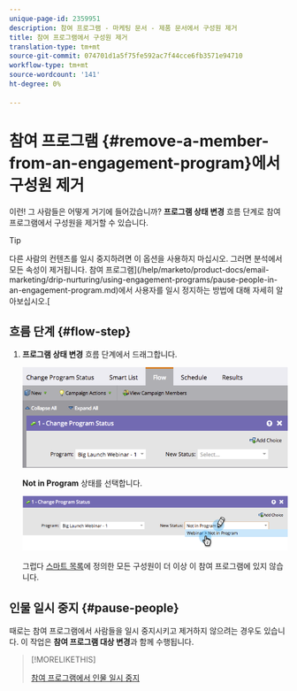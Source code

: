 ```yaml
---
unique-page-id: 2359951
description: 참여 프로그램 - 마케팅 문서 - 제품 문서에서 구성원 제거
title: 참여 프로그램에서 구성원 제거
translation-type: tm+mt
source-git-commit: 074701d1a5f75fe592ac7f44cce6fb3571e94710
workflow-type: tm+mt
source-wordcount: '141'
ht-degree: 0%

---
```



# 참여 프로그램 {#remove-a-member-from-an-engagement-program}에서 구성원 제거

이런! 그 사람들은 어떻게 거기에 들어갔습니까? **프로그램 상태 변경** 흐름 단계로 참여 프로그램에서 구성원을 제거할 수 있습니다.

>[!TIP]
>
>다른 사람의 컨텐츠를 일시 중지하려면 이 옵션을 사용하지 마십시오. 그러면 분석에서 모든 속성이 제거됩니다. 참여 프로그램](/help/marketo/product-docs/email-marketing/drip-nurturing/using-engagement-programs/pause-people-in-an-engagement-program.md)에서 사용자를 일시 정지하는 방법에 대해 자세히 알아보십시오.[

## 흐름 단계 {#flow-step}

1. **프로그램 상태 변경** 흐름 단계에서 드래그합니다.

   ![](assets/image2014-9-15-18-3a15-3a57.png)

   **Not in Program** 상태를 선택합니다.

   ![](assets/image2014-9-15-18-3a16-3a2.png)

   그럽다 [스마트 목록](/help/marketo/product-docs/core-marketo-concepts/smart-lists-and-static-lists/creating-a-smart-list/create-a-smart-list.md)에 정의한 모든 구성원이 더 이상 이 참여 프로그램에 있지 않습니다.

## 인물 일시 중지 {#pause-people}

때로는 참여 프로그램에서 사람들을 일시 중지시키고 제거하지 않으려는 경우도 있습니다. 이 작업은 **참여 프로그램 대상 변경**&#x200B;과 함께 수행됩니다.

>[!MORELIKETHIS]
>
>[참여 프로그램에서 인물 일시 중지](/help/marketo/product-docs/email-marketing/drip-nurturing/using-engagement-programs/pause-people-in-an-engagement-program.md)
